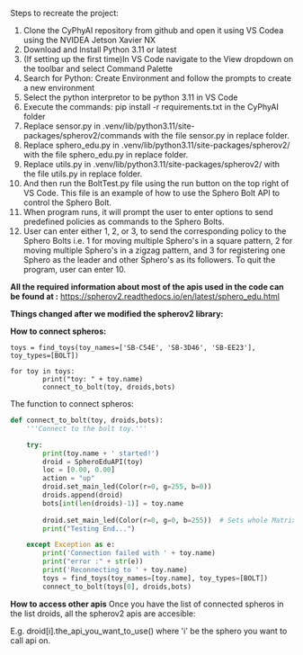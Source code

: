 Steps to recreate the project:
1) Clone the CyPhyAI repository from github and open it using VS Codea using the NVIDEA Jetson Xavier NX
2) Download and Install Python 3.11 or latest
3) (If setting up the first time)In VS Code navigate to the View dropdown on the toolbar and select Command Palette
4) Search for Python: Create Environment and follow the prompts to create a new environment
3) Select the python interpretor to be python 3.11 in VS Code
4) Execute the commands: pip install -r requirements.txt in the CyPhyAI folder
5) Replace sensor.py in .venv/lib/python3.11/site-packages/spherov2/commands with the file sensor.py in replace folder.
6) Replace sphero_edu.py in .venv/lib/python3.11/site-packages/spherov2/ with the file sphero_edu.py in replace folder.
7) Replace utils.py in .venv/lib/python3.11/site-packages/spherov2/ with the file utils.py in replace folder.
8) And then run the BoltTest.py file using the run button on the top right of VS Code. This file is an example of how to use the Sphero Bolt API to control the Sphero Bolt.
9) When program runs, it will prompt the user to enter options to send predefined policies as commands to the Sphero Bolts.
10) User can enter either 1, 2, or 3, to send the corresponding policy to the Sphero Bolts i.e. 1 for moving multiple Sphero's in a square pattern, 2 for moving multiple Sphero's in a zigzag pattern, and 3 for registering one Sphero as the leader and other Sphero's as its followers. To quit the program, user can enter 10.

**All the required information about most of the apis used in the code can be found at :**
https://spherov2.readthedocs.io/en/latest/sphero_edu.html


**Things changed after we modified the spherov2 library:**

**How to connect spheros:**

```pyhon
toys = find_toys(toy_names=['SB-C54E', 'SB-3D46', 'SB-EE23'], toy_types=[BOLT]) 

for toy in toys:
        print("toy: " + toy.name)
        connect_to_bolt(toy, droids,bots)
```

The function to connect spheros:

```python
def connect_to_bolt(toy, droids,bots):
    '''Connect to the bolt toy.'''

    try:
        print(toy.name + ' started!')
        droid = SpheroEduAPI(toy)
        loc = [0.00, 0.00]
        action = "up"
        droid.set_main_led(Color(r=0, g=255, b=0))
        droids.append(droid)
        bots[int(len(droids)-1)] = toy.name
        
        droid.set_main_led(Color(r=0, g=0, b=255))  # Sets whole Matrix
        print("Testing End...")

    except Exception as e:
        print('Connection failed with ' + toy.name)
        print("error :" + str(e))
        print('Reconnecting to ' + toy.name)
        toys = find_toys(toy_names=[toy.name], toy_types=[BOLT])
        connect_to_bolt(toys[0], droids,bots)

```


**How to access other apis**
Once you have the list of connected spheros in the list droids, all the spherov2 apis are accesible:

E.g.
    droid[i].the_api_you_want_to_use() where 'i' be the sphero you want to call api on.

